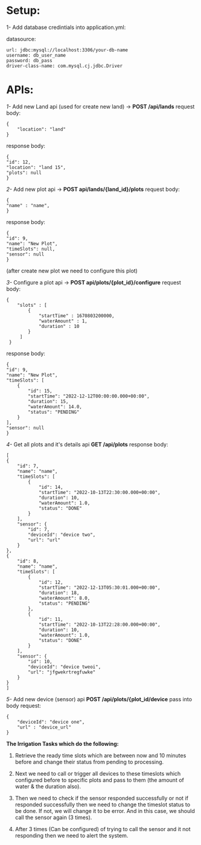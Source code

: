 # Setup:



1- Add database credintials into application.yml:

datasource:

    url: jdbc:mysql://localhost:3306/your-db-name
    username: db_user_name
    password: db_pass
    driver-class-name: com.mysql.cj.jdbc.Driver

# APIs:


*1-* Add new Land api (used for create new land) -> **POST /api/lands**
request body:

    {
        "location": "land"
    }

response body:


    {
    "id": 12,
    "location": "land 15",
    "plots": null
	}



*2-* Add new plot api -> **POST api/lands/{land_id}/plots**
request body:



    {
    "name" : "name",
    }

response body:

	{
    "id": 9,
    "name": "New Plot",
    "timeSlots": null,
    "sensor": null
	}

(after create new plot we need to configure this plot)



*3-* Configure a plot api -> **POST api/plots/{plot_id}/configure**
request body:


    {
	    "slots" : [
	        {
	            "startTime" : 1670803200000,
	            "waterAmount" : 1,
	            "duration" : 10
	        }
	     ]
     }

response body:


    {
    "id": 9,
    "name": "New Plot",
    "timeSlots": [
        {
            "id": 15,
            "startTime": "2022-12-12T00:00:00.000+00:00",
            "duration": 15,
            "waterAmount": 14.0,
            "status": "PENDING"
        }
    ],
    "sensor": null
	}

*4-* Get all plots and it's details api **GET /api/plots**
response body:

    [
    {
        "id": 7,
        "name": "name",
        "timeSlots": [
            {
                "id": 14,
                "startTime": "2022-10-13T22:30:00.000+00:00",
                "duration": 10,
                "waterAmount": 1.0,
                "status": "DONE"
            }
        ],
        "sensor": {
            "id": 7,
            "deviceId": "device two",
            "url": "url"
        }
    },
    {
        "id": 8,
        "name": "name",
        "timeSlots": [
            {
                "id": 12,
                "startTime": "2022-12-13T05:30:01.000+00:00",
                "duration": 18,
                "waterAmount": 8.0,
                "status": "PENDING"
            },
            {
                "id": 11,
                "startTime": "2022-10-13T22:28:00.000+00:00",
                "duration": 10,
                "waterAmount": 1.0,
                "status": "DONE"
            }
        ],
        "sensor": {
            "id": 10,
            "deviceId": "device tweoi",
            "url": "jfgwekrtregfuwke"
        }
    }
	]



*5-* Add new device (sensor) api **POST /api/plots/{plot_id/device** pass into body request:

   	{
	    "deviceId": "device one",
	    "url" : "device_url"
	}

**The Irrigation Tasks which do the following:**

1. Retrieve the ready time slots which are between now and 10 minutes before and change their status from pending to processing.

2. Next we need to call or trigger all devices to these timeslots which configured before to specific plots and pass to them (the amount of water & the duration also).

3. Then we need to check if the sensor responded successfully or not if responded successfully then we need to change the timeslot status to be done. If not, we will change it to be error. And in this case, we should call the sensor again (3 times).

7. After 3 times (Can be configured) of trying to call the sensor and it not responding then we need to alert the system.